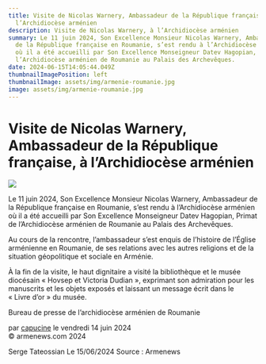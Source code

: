 ```yaml
---
title: Visite de Nicolas Warnery, Ambassadeur de la République française, à
  l’Archidiocèse arménien
description: Visite de Nicolas Warnery, à l’Archidiocèse arménien
summary: Le 11 juin 2024, Son Excellence Monsieur Nicolas Warnery, Ambassadeur
  de la République française en Roumanie, s’est rendu à l’Archidiocèse arménien
  où il a été accueilli par Son Excellence Monseigneur Datev Hagopian, Primat de
  l’Archidiocèse arménien de Roumanie au Palais des Archevêques.
date: 2024-06-15T14:05:44.049Z
thumbnailImagePosition: left
thumbnailImage: assets/img/armenie-roumanie.jpg
image: assets/img/armenie-roumanie.jpg
---
```

<!--StartFragment-->

# Visite de Nicolas Warnery, Ambassadeur de la République française, à l’Archidiocèse arménien



![](https://www.armenews.com/local/cache-gd2/13/0c596362bfe5359c2bc0356b028614.jpg)

Le 11 juin 2024, Son Excellence Monsieur Nicolas Warnery, Ambassadeur de la République française en Roumanie, s’est rendu à l’Archidiocèse arménien où il a été accueilli par Son Excellence Monseigneur Datev Hagopian, Primat de l’Archidiocèse arménien de Roumanie au Palais des Archevêques.



Au cours de la rencontre, l’ambassadeur s’est enquis de l’histoire de l’Église arménienne en Roumanie, de ses relations avec les autres religions et de la situation géopolitique et sociale en Arménie.



À la fin de la visite, le haut dignitaire a visité la bibliothèque et le musée diocésain « Hovsep et Victoria Dudian », exprimant son admiration pour les manuscrits et les objets exposés et laissant un message écrit dans le « Livre d’or » du musée.

Bureau de presse de l’archidiocèse arménien de Roumanie

par [capucine](https://www.armenews.com/spip.php?page=auteur&id_auteur=541) le vendredi 14 juin 2024\
© armenews.com 2024

S﻿erge Tateossian Le 15/06/2024   Source : Armenews